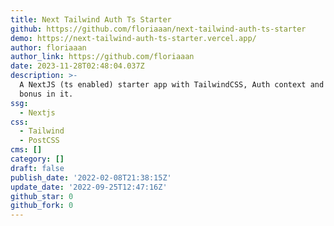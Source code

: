 ```yaml
---
title: Next Tailwind Auth Ts Starter
github: https://github.com/floriaaan/next-tailwind-auth-ts-starter
demo: https://next-tailwind-auth-ts-starter.vercel.app/
author: floriaaan
author_link: https://github.com/floriaaan
date: 2023-11-28T02:48:04.037Z
description: >-
  A NextJS (ts enabled) starter app with TailwindCSS, Auth context and some
  bonus in it.
ssg:
  - Nextjs
css:
  - Tailwind
  - PostCSS
cms: []
category: []
draft: false
publish_date: '2022-02-08T21:38:15Z'
update_date: '2022-09-25T12:47:16Z'
github_star: 0
github_fork: 0
---
```

